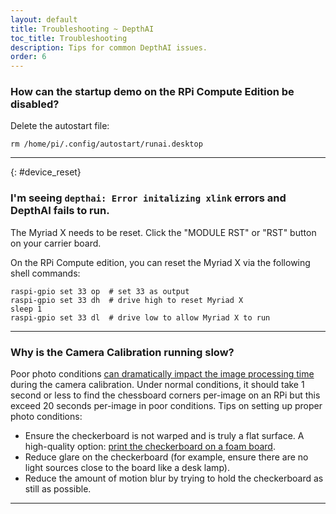 ```yaml
---
layout: default
title: Troubleshooting ~ DepthAI
toc_title: Troubleshooting
description: Tips for common DepthAI issues.
order: 6
---
```


### How can the startup demo on the RPi Compute Edition be disabled?

Delete the autostart file:

```
rm /home/pi/.config/autostart/runai.desktop
```
<hr/>

{: #device_reset}
### I'm seeing `depthai: Error initalizing xlink` errors and DepthAI fails to run.

The Myriad X needs to be reset. Click the "MODULE RST" or "RST" button on your carrier board.

On the RPi Compute edition, you can reset the Myriad X via the following shell commands:

```
raspi-gpio set 33 op  # set 33 as output
raspi-gpio set 33 dh  # drive high to reset Myriad X
sleep 1
raspi-gpio set 33 dl  # drive low to allow Myriad X to run
```

<hr/>

### Why is the Camera Calibration running slow?

Poor photo conditions [can dramatically impact the image processing time](https://stackoverflow.com/questions/51073309/why-does-the-camera-calibration-in-opencv-python-takes-more-than-30-minutes) during the camera calibration. Under normal conditions, it should take 1 second or less to find the chessboard corners per-image on an RPi but this exceed 20 seconds per-image in poor conditions. Tips on setting up proper photo conditions:

* Ensure the checkerboard is not warped and is truly a flat surface. A high-quality option: [print the checkerboard on a foam board](https://discuss.luxonis.com/d/38-easy-calibration-targets-for-depthai-opencv-checkerboard).
* Reduce glare on the checkerboard (for example, ensure there are no light sources close to the board like a desk lamp).
* Reduce the amount of motion blur by trying to hold the checkerboard as still as possible.

<hr/>
